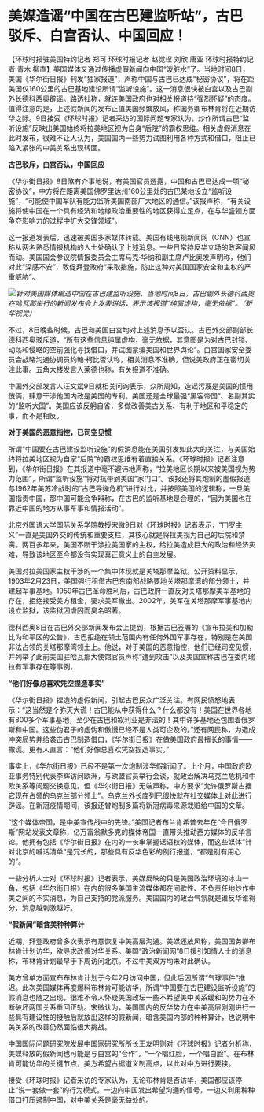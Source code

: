 

# 美媒造谣“中国在古巴建监听站”，古巴驳斥、白宫否认、中国回应！

【环球时报驻美国特约记者 郑可 环球时报记者 赵觉珵 刘欣 唐亚 环球时报特约记者 青木
柳直】美国媒体又通过传播虚假新闻向中国“泼脏水”了。当地时间8日，美国《华尔街日报》刊发“独家报道”，声称中国与古巴已达成“秘密协议”，将在距美国仅160公里的古巴基地建设所谓“监听设施”。这一消息很快被白宫以及古巴副外长德科西奥辟谣。路透社称，就连美国政府也对相关报道持“强烈怀疑”的态度。值得注意的是，上述假新闻的发布正值美国频繁放风，称国务卿布林肯将在近期访华之际。9日接受《环球时报》记者采访的国际问题专家认为，炒作所谓古巴“监听设施”反映出美国始终将拉美地区视为自身“后院”的霸权思维。相关虚假消息在此时发布，很难不让人认为，美国国内一些势力试图利用各种方式和借口，阻止已陷入紧张的中美关系出现转圜。

**古巴驳斥，白宫否认，中国回应**

《华尔街日报》8日煞有介事地说，有美国官员透露，中国和古巴已达成一项“秘密协议”，中方将在距离美国佛罗里达州160公里处的古巴某地设立“监听设施”，“可能使中国军队有能力监听美国南部广大地区的通信。”该报声称，“有关设施将使中国在一个具有经济和地缘政治重要性的地区获得立足点，在与华盛顿方面争夺影响力的过程中扩大交锋领域”。

这一报道发表后，迅速被美国多家媒体转载。美国有线电视新闻网（CNN）也宣称从两名熟悉情报机构的人士处确认了上述消息。一些日常持反华立场的政客闻风而动。美国国会参议院情报委员会主席马克·华纳和副主席卢比奥发声明称，他们对此“深感不安”，敦促拜登政府“采取措施，防止这种对美国国家安全和主权的严重威胁”。

![](https://inews.gtimg.com/om_bt/OMs6XGVGJMHOCD0dy1pdm7UCpXSRMOA1IcQTPiAPom7VoAA/1000)_针对美国媒体编造中国在古巴建监听设施，当地时间8日，古巴副外长德科西奥在哈瓦那举行的新闻发布会上发表讲话，表示该报道“纯属虚构，毫无依据”。（新华视觉）_

不过，8日晚些时候，古巴和美国白宫均对上述消息予以否认。古巴外交部副部长德科西奥驳斥道，“所有这些信息纯属虚构，毫无依据，其意图是为对古巴封锁、动荡和侵略的空前强化寻找借口，并试图蒙骗美国和世界舆论”。白宫国家安全委员会战略沟通协调员约翰·柯比否认称，相关消息不准确，但说美政府正在密切关注此事。五角大楼发言人莱德也称，有关报道不准确。

中国外交部发言人汪文斌9日就相关问询表示，众所周知，造谣污蔑是美国的惯用伎俩，肆意干涉他国内政是美国的专利。美国还是全球最强“黑客帝国”、名副其实的“监听大国”。美国应该反躬自省，多做改善美古关系、有利于地区和平稳定的事，而不是相反。

**对于美国的恶意指控，已司空见惯**

所谓“中国要在古巴建设监听设施”的假消息能在美国引发如此大的关注，与美国始终将拉美地区视为自家“后院”的霸权思维有着直接关系。《环球时报》记者注意到，《华尔街日报》在其报道中毫不避讳地声称，“拉美地区长期以来被美国视为势力范围”，所谓“监听设施”将对抗带到美国“家门口”。该报还将其炮制的虚假报道与1962年美苏冷战时的“古巴导弹危机”进行对比，并按照美国的逻辑称，一旦美国指责中国，那中国可能会争辩称，在古巴的监听基地是合理的，“因为美国也在靠近中国的地方从事军事和情报活动”。

北京外国语大学国际关系学院教授宋微9日对《环球时报》记者表示，“门罗主义”一直是美国外交的传统和重要支柱，其核心就是将拉美视为自己的后院和禁脔。两百多年来，美国不断干涉拉美国家的主权，给拉美造成巨大的政治和经济灾难，导致该地区至今都没有实现真正意义上的自主发展。

美国对拉美国家主权干涉的一个集中体现就是关塔那摩监狱。公开资料显示，1903年2月23日，美国强行租借古巴东南部战略要地关塔那摩湾的部分领土，并建起军事基地。1959年古巴革命胜利后，古巴政府一直反对关塔那摩美军基地的存在，拒绝接受美方租金，要求美军撤出。2002年，美军在关塔那摩军事基地内设立监狱，该监狱因虐囚而臭名昭著。

德科西奥8日在古巴外交部新闻发布会上提到，根据古巴签署的《宣布拉美和加勒比为和平区的公告》，古巴拒绝在领土范围内有任何外国军事存在，特别是在美国非法占领的关塔那摩湾领土上。他说，对于美国的恶意指控，他们已经司空见惯，并列举了此前美国驻哈瓦那大使馆官员声称“遭到攻击”以及美国宣称古巴在委内瑞拉有军事存在等事例。

**“他们好像总喜欢凭空捏造事实”**

《华尔街日报》捏造的虚假新闻，引起古巴民众广泛关注。有网民愤怒地表示：“这当然是个弥天大谎！古巴能从中获得什么？什么都没有！美国在世界各地有800多个军事基地，至少在古巴和叙利亚是非法的！其中许多基地还包围着俄罗斯和中国。这些伪君子的虚伪和傲慢已经不是人类可企及的。”还有网民称，为造成冲突局势并给袭击古巴制造借口，《华尔街日报》在做美国政府最擅长的事情——撒谎。更有人直言：“他们好像总喜欢凭空捏造事实。”

事实上，《华尔街日报》已经不是第一次炮制涉华假新闻了。上个月，中国政府欧亚事务特别代表李辉访问欧洲，与欧盟官员举行会谈，就政治解决乌克兰危机和中欧关系等问题交换意见。但《华尔街日报》无端声称，中方要求“允许俄罗斯占据它现在占领的乌克兰部分领土”。乌克兰外长库列巴很快就在社交媒体上对此进行辟谣。在新冠疫情期间，该报还曾炮制多篇将新冠病毒来源栽赃给中国的文章。

“这个媒体帝国，是中美宣传战中的先锋。”美国记者布兰肯希普去年在“今日俄罗斯”网站发表文章称，亿万富翁默多克的媒体帝国一直带头推动西方媒体的反华言论。他拥有包括《华尔街日报》在内的一长串掌握话语权的媒体，而这些媒体“针对北京的喊话清单”是冗长的，那些具有反华色彩的例行报道，“都是别有用心的”。

一些分析人士对《环球时报》记者表示，美媒反映的只是美国政治环境的冰山一角，包括《华尔街日报》在内的很多美国主流媒体都在间歇性、不负责任地炒作中美之间的不实消息，为自己支持的党派服务。美国国内的政治气氛就是谁反华谁得分，消息越刺激越好。

**“假新闻”暗含美种种算计**

近期，拜登政府曾多次表示有意恢复中美高层沟通。美媒还放风称，美国国务卿布林肯计划访华，欲寻求改善对华关系。美国“政治新闻网”8日援引知情人士的消息称，布林肯计划最早于下周访问北京。不过中美双方均未对此确认。

美方曾单方面宣布布林肯计划于今年2月访问中国，但此后因所谓“气球事件”推迟。此次美国媒体再度爆料布林肯可能访华，所谓“中国要在古巴建设监听设施”的假消息也随之出现，很难不令人怀疑美国政坛一些不希望美中关系缓和的势力在不断破坏两国关系重回正轨。宋微认为，美国国内的反华势力在中美高层刚刚进行一些具有建设性的接触后就放出这样的假新闻，暗含美国内部的种种算计，也说明中美关系的改善仍然面临很大挑战。

中国国际问题研究院发展中国家研究所所长王友明则对《环球时报》记者分析称，美媒释放的假新闻也可能是与白宫的“合作”，“一个唱红脸，一个唱白脸”。在布林肯可能访华的关键节点，美方希望占据道义制高点，以此对中方进行要挟。

接受《环球时报》记者采访的专家认为，无论布林肯是否访华，美国都应该停止“说一套做一套”的行为模式。一边向中国发出希望沟通的信号，一边又利用种种借口打压遏制中国，对中美关系是毫无益处的。

